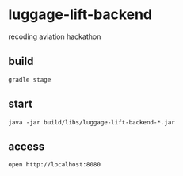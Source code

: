 # luggage-lift-backend
recoding aviation hackathon

## build

`gradle stage`

## start

`java -jar build/libs/luggage-lift-backend-*.jar`

## access

`open http://localhost:8080`